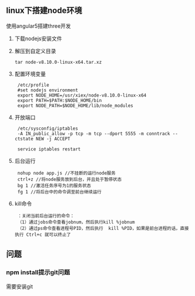 ## linux下搭建node环境

使用angular5搭建three开发

1.  下载nodejs安装文件


2.  解压到自定义目录

		tar node-v8.10.0-linux-x64.tar.xz
3. 配置环境变量

		/etc/profile
		#set nodejs environment
		export NODE_HOME=/usr/xiex/node-v8.10.0-linux-x64
		export PATH=$PATH:$NODE_HOME/bin
		export NODE_PATH=$NODE_HOME/lib/node_modules
4. 开放端口

		/etc/sysconfig/iptables
		-A IN_public_allow -p tcp -m tcp --dport 5555 -m conntrack --ctstate NEW -j ACCEPT

		service iptables restart
5. 后台运行

		nohup node app.js //不挂断的运行node服务
		ctrl+z //将node服务放到后台，并且处于暂停状态
		bg 1 //激活任务序号为1的服务状态
		fg 1 //将后台中的命令调至前台继续运行
6. kill命令

		：关闭当前后台运行的命令：
        （1）通过jobs命令查看jobnum，然后执行kill %jobnum
		（2）通过ps命令查看进程号PID，然后执行  kill %PID，如果是前台进程的话，直接执行 Ctrl+c 就可以终止了

## 问题

### npm install提示git问题

需要安装git